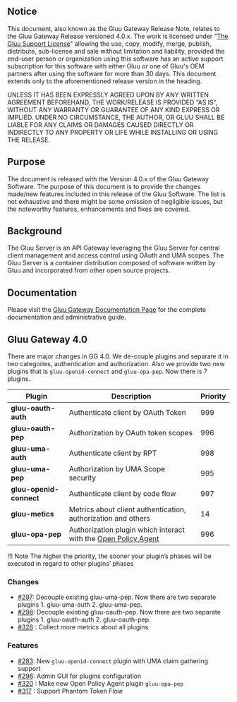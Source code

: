 ## Notice

This document, also known as the Gluu Gateway Release Note, relates to the Gluu Gateway Release versioned 4.0.x. The work is licensed under “[The Gluu Support License](https://raw.githubusercontent.com/GluuFederation/gluu-gateway/master/LICENSE)” allowing the use, copy, modify, merge, publish, distribute, sub-license and sale without limitation and liability, provided the end-user person or organization using this software has an active support subscription for this software with either Gluu or one of Gluu's OEM partners after using the software for more than 30 days. This document extends only to the aforementioned release version in the heading.  

UNLESS IT HAS BEEN EXPRESSLY AGREED UPON BY ANY WRITTEN AGREEMENT BEFOREHAND, THE WORK/RELEASE IS PROVIDED “AS IS”, WITHOUT ANY WARRANTY OR GUARANTEE OF ANY KIND EXPRESS OR IMPLIED. UNDER NO CIRCUMSTANCE, THE AUTHOR, OR GLUU SHALL BE LIABLE FOR ANY CLAIMS OR DAMAGES CAUSED DIRECTLY OR INDIRECTLY TO ANY PROPERTY OR LIFE WHILE INSTALLING OR USING THE RELEASE.  

## Purpose

The document is released with the Version 4.0.x of the Gluu Gateway Software. The purpose of this document is to provide the changes made/new features included in this release of the Gluu Software. The list is not exhaustive and there might be some omission of negligible issues, but the noteworthy features, enhancements and fixes are covered.  

## Background

The Gluu Server is an API Gateway leveraging the Gluu Server for central client management and access control using OAuth and UMA scopes. The Gluu Server is a container distribution composed of software written by Gluu and incorporated from other open source projects.  

## Documentation

Please visit the [Gluu Gateway Documentation Page](http://www.gluu.org/docs/gg) for the complete 
documentation and administrative guide.   
 
## Gluu Gateway 4.0

There are major changes in GG 4.0. We de-couple plugins and separate it in two categories, authentication and authorization. Also we provide two new plugins that is `gluu-openid-connect` and `gluu-opa-pep`. Now there is 7 plugins.

| Plugin | Description | Priority |
|--------|-------------|----------|
|**gluu-oauth-auth**| Authenticate client by OAuth Token|999|
|**gluu-oauth-pep**| Authorization by OAuth token scopes|996|
|**gluu-uma-auth**| Authenticate client by RPT|998|
|**gluu-uma-pep**| Authorization by UMA Scope security|995|
|**gluu-openid-connect**| Authenticate client by code flow|997|
|**gluu-metics**| Metrics about client authentication, authorization and others|14|
|**gluu-opa-pep**| Authorization plugin which interact with the [Open Policy Agent](https://www.openpolicyagent.org/)|996|

!!! Note
    The higher the priority, the sooner your plugin’s phases will be executed in regard to other plugins’ phases 

### Changes
- [#297](https://github.com/GluuFederation/gluu-gateway/issues/297): Decouple existing gluu-uma-pep. Now there are two separate plugins 1. gluu-uma-auth 2. gluu-uma-pep.
- [#298](https://github.com/GluuFederation/gluu-gateway/issues/298): Decouple existing gluu-oauth-pep. Now there are two separate plugins 1. gluu-oauth-auth 2. gluu-oauth-pep.
- [#328](https://github.com/GluuFederation/gluu-gateway/issues/328) : Collect more metrics about all plugins

### Features
- [#283](https://github.com/GluuFederation/gluu-gateway/issues/283): New `gluu-openid-connect` plugin with UMA claim gathering support 
- [#296](https://github.com/GluuFederation/gluu-gateway/issues/296): Admin GUI for plugins configuration
- [#320](https://github.com/GluuFederation/gluu-gateway/issues/320) : Make new Open Policy Agent plugin `gluu-opa-pep`
- [#317](https://github.com/GluuFederation/gluu-gateway/issues/317) : Support Phantom Token Flow
